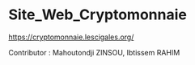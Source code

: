 # Site_Web_Cryptomonnaie
https://cryptomonnaie.lescigales.org/

Contributor :
Mahoutondji ZINSOU,
Ibtissem RAHIM
